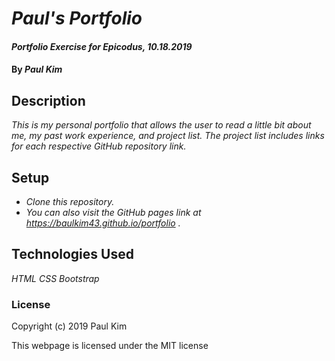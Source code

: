 # _Paul's Portfolio_

#### _Portfolio Exercise for Epicodus, 10.18.2019_

#### By _**Paul Kim**_

## Description

_This is my personal portfolio that allows the user to read a little bit about me, my past work experience, and project list. The project list includes links for each respective GitHub repository link._

## Setup

* _Clone this repository._
* _You can also visit the GitHub pages link at https://baulkim43.github.io/portfolio ._

## Technologies Used

_HTML_
_CSS_
_Bootstrap_

### License

Copyright (c) 2019 Paul Kim

This webpage is licensed under the MIT license
